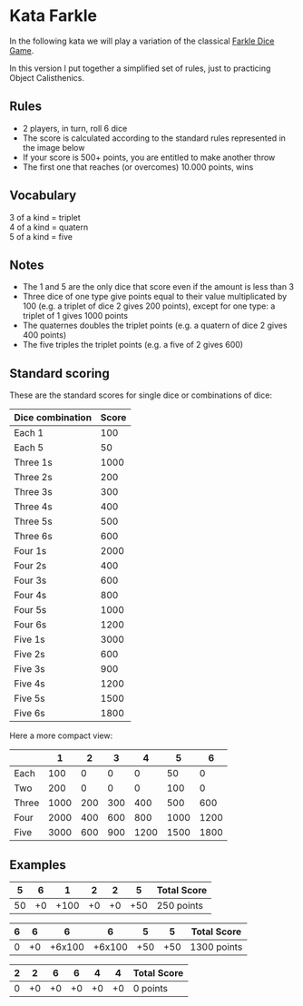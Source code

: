 # Kata Farkle

In the following kata we will play a variation of the classical [Farkle Dice Game](https://en.wikipedia.org/wiki/Farkle).  

In this version I put together a simplified set of rules, just to practicing Object Calisthenics.  

## Rules

* 2 players, in turn, roll 6 dice
* The score is calculated according to the standard rules represented in the image below
* If your score is 500+ points, you are entitled to make another throw
* The first one that reaches (or overcomes) 10.000 points, wins

## Vocabulary

3 of a kind = triplet  
4 of a kind = quatern  
5 of a kind = five  

## Notes

* The 1 and 5 are the only dice that score even if the amount is less than 3
* Three dice of one type give points equal to their value multiplicated by 100 
  (e.g. a triplet of dice 2 gives 200 points), except for one type: a triplet of 1 gives 1000 points
* The quaternes doubles the triplet points 
  (e.g. a quatern of dice 2 gives 400 points)
* The five triples the triplet points 
  (e.g. a five of 2 gives 600)

## Standard scoring

These are the standard scores for single dice or combinations of dice:  

| Dice combination | Score |  
|------------------|-------|  
| Each 1           | 100   |  
| Each 5           | 50    |  
| Three 1s         | 1000  |  
| Three 2s         | 200   |  
| Three 3s         | 300   |  
| Three 4s         | 400   |  
| Three 5s         | 500   |  
| Three 6s         | 600   |  
| Four 1s          | 2000  |  
| Four 2s          | 400   |  
| Four 3s          | 600   |  
| Four 4s          | 800   |  
| Four 5s          | 1000  |  
| Four 6s          | 1200  |  
| Five 1s          | 3000  |  
| Five 2s          | 600   |  
| Five 3s          | 900   |  
| Five 4s          | 1200  |  
| Five 5s          | 1500  |  
| Five 6s          | 1800  |  
  
Here a more compact view:  

|        |   1   |   2   |   3   |   4   |   5   |   6   |  
|--------|-------|-------|-------|-------|-------|-------|  
| Each   | 100   | 0     | 0     | 0     | 50    | 0     |  
| Two    | 200   | 0     | 0     | 0     | 100   | 0     |  
| Three  | 1000  | 200   | 300   | 400   | 500   | 600   |  
| Four   | 2000  | 400   | 600   | 800   | 1000  | 1200  |  
| Five   | 3000  | 600   | 900   | 1200  | 1500  | 1800  |  


## Examples

| 5     | 6     | 1     | 2     | 2     | 5     | Total Score |  
|-------|-------|-------|-------|-------|-------|-------------|  
| 50    | +0    | +100  | +0    | +0    | +50   | 250 points  |  


| 6     | 6     | 6     | 6     | 5     | 5     | Total Score |  
|-------|-------|-------|-------|-------|-------|-------------|  
| 0     | +0    |+6x100 |+6x100 | +50   | +50   | 1300 points |  


| 2     | 2     | 6     | 6     | 4     | 4     | Total Score |  
|-------|-------|-------|-------|-------|-------|-------------|  
| 0     | +0    | +0    |+0     | +0    | +0    | 0 points    |  

